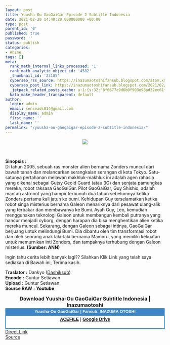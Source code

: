 ```yaml
---
layout: post
title: Yuusha-Ou GaoGaiGar Episode 2 Subtitle Indonesia
date: 2021-02-20 14:49:20.000000000 +00:00
type: post
parent_id: '0'
published: true
password: ''
status: publish
categories:
- Anime
tags: []
meta:
  rank_math_internal_links_processed: '1'
  rank_math_analytic_object_id: '4582'
  _thumbnail_id: '23185'
  cyberseo_rss_source: https://inazumaotoshifansub.blogspot.com/atom.xml?start-index=151&max-results=150
  cyberseo_post_link: https://inazumaotoshifansub.blogspot.com/2021/02/yuusha-ou-gaogaigar-episode-2-subtitle.html
  _jetpack_related_posts_cache: a:1:{s:32:"8f6677c9d6b0f903e98ad32ec61f8deb";a:2:{s:7:"expires";i:1643531658;s:7:"payload";a:3:{i:0;a:1:{s:2:"id";i:23176;}i:1;a:1:{s:2:"id";i:23182;}i:2;a:1:{s:2:"id";i:23188;}}}}
  kata_make_header_transparent: default
author:
  login: admin
  email: senseads014@gmail.com
  display_name: admin
  first_name: ''
  last_name: ''
permalink: "/yuusha-ou-gaogaigar-episode-2-subtitle-indonesia/"
---
```

<p style="text-align: center;">
<div class="separator" style="clear: both; text-align: center;"><a href="https://1.bp.blogspot.com/-worCm4KokJY/YDEg50t1xuI/AAAAAAAAHgo/8xP9f4Zko0w0iroIEc_uKOB7c0jYPHMJACLcBGAsYHQ/s450/GGG-02.png" style="margin-left: 1em; margin-right: 1em;"><img border="0" data-original-height="269" data-original-width="450" src="{{ site.baseurl }}/assets/2021/02/GGG-02.png" /></a></div>
<p>&nbsp;</p>
<p><b>Sinopsis :</b> <br />Di tahun 2005, sebuah ras monster alien bernama Zonders muncul dari bawah tanah dan melancarkan serangkaian serangan di kota Tokyo. Satu-satunya pertahanan melawan makhluk-makhluk ini adalah agen rahasia yang dikenal sebagai Gutsy Geoid Guard (atau 3G) dan senjata pamungkas mereka, robot raksasa GaoGaiGar. Pilot GaoGaiGar, Guy Shishio, adalah mantan astronot yang hampir terbunuh dua tahun sebelumnya ketika Zonders pertama kali jatuh ke bumi. Kehidupan Guy terselamatkan ketika robot singa misterius bernama Galeon menariknya dari pesawat ulang-alik yang terbakar dan membawanya ke Bumi. Ayah Guy, Leo, kemudian menggunakan teknologi Galeon untuk membangun kembali putranya yang hancur menjadi cyborg, dengan harapan dia bisa menghentikan alien ketika mereka muncul. Sekarang, dengan Galeon sebagai intinya, GaoGaiGar berjuang untuk melindungi Bumi. Dia dibantu oleh tim transformasi robot dan oleh seorang anak laki-laki bernama Mamoru, yang memiliki kekuatan untuk memurnikan inti Zonders, dan tampaknya terhubung dengan Galeon misterius. <b>(Sumber: ANN)</b></p>
<p><span face="&quot;trebuchet ms&quot; , sans-serif">Ingin tahu cerita lebih banyak lagi?? Silahkan Klik Link yang telah saya sediakan di Bawah ini, Terima kasih.</span></p>
<div style="text-align: left;"></div>
<div style="text-align: left;"><span face="&quot;trebuchet ms&quot; , sans-serif"><b>Traslator</b> <b>:</b> Dankyo (<a href="http://www.dashiksubs.blogspot.com" target="_blank" rel="noopener">Dashiksub</a>)</span></div>
<div style="text-align: left;"><span face="&quot;trebuchet ms&quot; , sans-serif"><b>Encode</b> <b>:</b> Guntur Setiawan</span></div>
<div style="text-align: left;"><span face="&quot;trebuchet ms&quot; , sans-serif"><b>Upload</b> <b>:</b> Guntur Setiawan</span></div>
<div style="text-align: left;"><span face="&quot;trebuchet ms&quot; , sans-serif"><b>Source RAW</b> <b>:</b> <b><span style="color: black;">Youtube</span></b> </span></p>
<p></div>
<div style="text-align: center;"><span face="&quot;trebuchet ms&quot; , sans-serif" style="font-size: medium;"><b>Download Yuusha-Ou GaoGaiGar Subtitle Indonesia | Inazumaotoshi</b></span></div>
<div style="color: #555555; margin: 0px; padding: 0px;">
<div align="center" style="background-color: #3d85c6; color: #339999; font-family: Arial, Geneva, sans-serif; line-height: 18.1875px; margin: 0px; padding: 2px;">
<div style="margin: 0px; padding: 0px;">
<div style="margin: 0px; padding: 0px;">
<div style="margin: 0px; padding: 0px;">
<div style="margin: 0px; padding: 0px;">
<div style="margin: 0px; padding: 0px;">
<div style="margin: 0px; padding: 0px;">
<div style="margin: 0px; padding: 0px;"><span style="font-size: small;"><b style="margin: 0px; padding: 0px;"><span class="Apple-style-span" face="&quot;trebuchet ms&quot; , sans-serif" style="margin: 0px; padding: 0px;"><span style="color: white; margin: 0px; padding: 0px;">Yuusha-Ou GaoGaiGar | Fansub: INAZUMA&nbsp;</span></span></b><b style="margin: 0px; padding: 0px;"><span class="Apple-style-span" face="&quot;trebuchet ms&quot; , sans-serif" style="margin: 0px; padding: 0px;"><span style="color: white; margin: 0px; padding: 0px;">OTOSHI</span></span></b></span></div>
</div>
</div>
</div>
</div>
</div>
</div>
</div>
<div style="background-color: white; border: 2px solid rgb(31, 133, 198); font-family: Arial, Geneva, sans-serif; line-height: 18.1875px; margin: 0px; padding: 2px; text-align: justify;">
<div style="font-family: Arial, Helvetica, sans-serif; margin: 0px; padding: 0px; text-align: center;">
<div style="margin: 0px; padding: 0px;">
<div style="margin: 0px; padding: 0px;">
<div style="margin: 0px; padding: 0px;">
<div style="margin: 0px; padding: 0px;">
<div style="margin: 0px; padding: 0px;">
<div style="margin: 0px; padding: 0px;">
<div style="margin: 0px; padding: 0px;"><b style="margin: 0px; padding: 0px;"><a href="https://ouo.io/jCPzLz" target="_blank" rel="noopener">ACEFILE</a> | <a href="https://ouo.io/ixswg25" target="_blank" rel="noopener">Google Drive</a></b><br /><b style="margin: 0px; padding: 0px;"><br /></b></div>
</div>
</div>
</div>
</div>
</div>
</div>
</div>
</div>
</div>
<link rel="stylesheet" href="https://cdnjs.cloudflare.com/ajax/libs/font-awesome/4.7.0/css/font-awesome.min.css" />
<div class="divbtn"> <a href="https://handymansurrender.com/fihup8buzv?key=94550f7ce39444073321dde3b8782f97" class="btn"><i class="fa fa-download"></i> Direct Link</a> <br /><a href="https://inazumaotoshifansub.blogspot.com/2021/02/yuusha-ou-gaogaigar-episode-2-subtitle.html">Source</a> </div>
